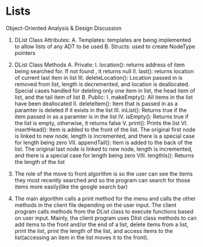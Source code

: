 # Lists

Object-Oriented Analysis & Design Discussion

1. DList Class Attributes:
	A. Templates: templates are being implemented to allow lists of any ADT to be used
	B. Structs: used to create NodeType pointers

2. DList Class Methods
	A. Private:
		I. location(): returns address of item being searched for. If not found , it returns null
		II. last(): returns location of current last item in list
		III. deleteLocation(): Location passed in is removed from list, length is decremented, and location is deallocated. 
Special cases handled for deleting only one item in list, the head item of list, and the tail item of list
	B. Public:
		I. makeEmpty(): All items in the list have been deallocated
		II. deleteItem(): Item that is passed in as a paramter is deleted if it exists in the list
		III. inList(): Returns true if the item passed in as a paramter is in the list
		IV. isEmpty(): Returns true if the list is empty, otherwise, it returns false
		V. print(): Prints the list
		VI. insertHead(): Item is added to the front of the list. The original first node is linked to new node, length is
incremented, and there is a special case for length being zero
		VII. appendTail(): Item is added to the back of the list. The original last node is linked to new node, length is
incremented, and there is a special case for length being zero
		VIII. lengthIs(): Returns the length of the list

3. The role of the move to front algorithm is so the user can see the items they most recently searched and 
so the program can search for those items more easily(like the google search bar)

4. The main algorithm calls a print method for the menu and calls the other methods in the client file depending on the user input. The
client program calls methods from the DList class to execute functions based on user input. Mainly, the client program uses Dlist class 
methods to can add items to the front and/or the end of a list, delete items from a list, print the list, print the length of the list,
and access items to the list(accessing an item in the list moves it to the front).
